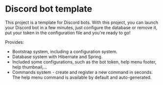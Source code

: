 # Discord bot template

This project is a template for Discord bots. 
With this project, you can launch your Discord bot in a few minutes, just configure the database or remove it, put your token in the configuration file and you're ready to go!

Provides:
* Bootstrap system, including a configuration system.
* Database system with Hibernate and Spring.
* Included some configurations, such as the bot token, help menu footer, help thumbnail,...
* Commands system - create and register a new command in seconds. The help menu command is available by default and auto-generated.
